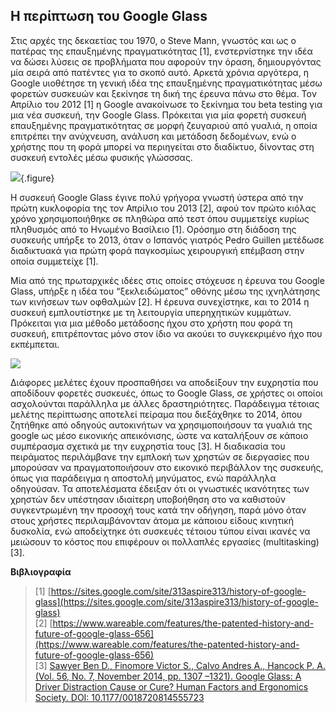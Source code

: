 ## Η περίπτωση του Google Glass

Στις αρχές της δεκαετίας του 1970, ο Steve Mann, γνωστός και ως ο πατέρας της επαυξημένης πραγματικότητας [1], ενστερνίστηκε την ιδέα να δώσει λύσεις σε προβλήματα που αφορούν την όραση, δημιουργόντας μία σειρά από πατέντες για το σκοπό αυτό. Αρκετά χρόνια αργότερα, η Google υιοθέτησε τη γενική ιδέα της επαυξημένης πραγματικότητας μέσω φορετών συσκευών και ξεκίνησε τη δική της έρευνα πάνω στο θέμα. Τον Απρίλιο του 2012 [1] η Google ανακοίνωσε το ξεκίνημα του beta testing για μια νέα συσκευή, την Google Glass. Πρόκειται για μία φορετή συσκευή επαυξημένης πραγματικότητας σε μορφή ζευγαριού από γυαλιά, η οποία επιτρέπει την ανύχνευση, ανάλυση και μετάδοση δεδομένων, ενώ ο χρήστης που τη φορά μπορεί να περιηγείται στο διαδίκτυο, δίνοντας στη συσκευή εντολές μέσω φυσικής γλώσσσας. 

![](/images/google-glass.jpg){.figure}

Η συσκευή Google Glass έγινε πολύ γρήγορα γνωστή ύστερα από την πρώτη κυκλοφορία της τον Απρίλιο του 2013 [2], αφού τον πρώτο κιόλας χρόνο χρησιμοποιήθηκε σε πληθώρα από τεστ όπου συμμετείχε κυρίως πληθυσμός από το Ηνωμένο Βασίλειο [1]. Ορόσημο στη διάδοση της συσκευής υπήρξε το 2013, όταν ο Ισπανός γιατρός Pedro Guillen μετέδωσε διαδικτυακά για πρώτη φορά παγκοσμίως χειρουργική επέμβαση στην οποία συμμετείχε [1]. 

Μία από της πρωταρχικές ιδέες στις οποίες στόχευσε η έρευνα του Google Glass, υπήρξε η ιδέα του “ξεκλειδώματος” οθόνης μέσω της ιχνηλάτησης των κινήσεων των οφθαλμών [2]. Η έρευνα συνεχίστηκε, και το 2014 η συσκευή εμπλουτίστηκε με τη λειτουργία υπερηχητικών κυμμάτων. Πρόκειται για μια μέθοδο μετάδοσης ήχου στο χρήστη που φορά τη συσκευή, επιτρέποντας μόνο στον ίδιο να ακούει το συγκεκριμένο ήχο που εκπέμπεται. 

![](https://www.wareable.com/media/images/2016/11/eye-track-1480472823-A3TE-column-width-inline.jpg)

Διάφορες μελέτες έχουν προσπαθήσει να αποδείξουν την ευχρηστία που αποδίδουν φορετές συσκευές, όπως το Google Glass, σε χρήστες οι οποίοι ασχολούνται παράλληλα με άλλες δραστηριότητες. Παράδειγμα τέτοιας μελέτης περίπτωσης αποτελεί πείραμα που διεξάχθηκε το 2014, όπου ζητήθηκε από οδηγούς αυτοκινήτων να χρησιμοποιήσουν τα γυαλιά της google ως μέσο εικονικής απεικόνισης, ώστε να καταλήξουν σε κάποιο συμπέρασμα σχετικά με την ευχρηστία τους [3]. Η διαδικασία του πειράματος περιλάμβανε την εμπλοκή των χρηστών σε διεργασίες που μπορούσαν να πραγματοποιήσουν στο εικονικό περιβάλλον της συσκευής, όπως για παράδειγμα η αποστολή μηνύματος, ενώ παράλληλα οδηγούσαν. Τα αποτελέσματα έδειξαν ότι οι γνωστικές ικανότητες των χρηστών δεν υπέστησαν ιδιαίτερη υποβοήθηση στο να καθιστούν συγκεντρωμένη την προσοχή τους κατά την οδήγηση, παρά μόνο όταν στους χρήστες περιλαμβάνονταν άτομα με κάποιου είδους κινητική δυσκολία, ενώ αποδείχτηκε ότι συσκευές τέτοιου τύπου είναι ικανές να μειώσουν το κόστος που επιφέρουν οι πολλαπλές εργασίες (multitasking) [3]. 



**Βιβλιογραφία**

>[1] [https://sites.google.com/site/313aspire313/history-of-google-glass](https://sites.google.com/site/313aspire313/history-of-google-glass) <br>
>[2] [https://www.wareable.com/features/the-patented-history-and-future-of-google-glass-656](https://www.wareable.com/features/the-patented-history-and-future-of-google-glass-656) <br>
>[3] [Sawyer Ben D.,  Finomore Victor S., Calvo Andres A., Hancock P. A. (Vol. 56, No. 7, November 2014, pp. 1307 –1321). Google Glass: A Driver Distraction Cause or Cure? Human Factors and Ergonomics Society. DOI: 10.1177/0018720814555723](https://www.researchgate.net/profile/Ben_Sawyer/publication/269415192_Google_Glass_A_Driver_Distraction_Cause_or_Cure/links/55a6e85708ae51639c575bb9/Google-Glass-A-Driver-Distraction-Cause-or-Cure.pdf)